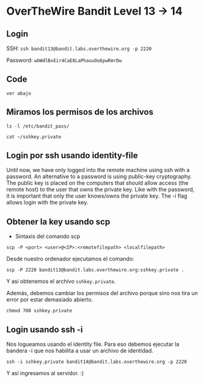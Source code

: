 # OverTheWire Bandit Level 13 -> 14

## Login 

SSH: ```ssh bandit13@bandit.labs.overthewire.org -p 2220```

Password: ```wbWdlBxEir4CaE8LaPhauuOo6pwRmrDw```

## Code


``` 
ver abajo

```

## Miramos los permisos de los archivos

```
ls -l /etc/bandit_pass/

cat ~/sshkey.private 
```


## Login por ssh usando identity-file

Until now, we have only logged into the remote machine using ssh with a password. An alternative to a password is using public-key cryptography. The public key is placed on the computers that should allow access (the remote host) to the user that owns the private key. Like with the password, it is important that only the user knows/owns the private key. The -i flag allows login with the private key.

## Obtener la key usando scp

* Sintaxis del comando scp

``` 
scp -P <port> <user>@<IP>:<remotefilepath> <localfilepath>
```
Desde nuestro ordenador ejecutamos el comando:

``` 
scp -P 2220 bandit13@bandit.labs.overthewire.org:sshkey.private .
```

Y así obtenemos el archivo ```sshkey.private```.

Además, debemos cambiar los permisos del archivo porque sino nos tira un error por estar demasiado abierto.

```
chmod 700 sshkey.private
```

## Login usando ssh -i

Nos logueamos usando el identity file. Para eso debemos ejecutar la bandera -i que nos habilita a usar un archivo de identidad.
```
ssh -i sshkey.private bandit14@bandit.labs.overthewire.org -p 2220
```

Y así ingresamos al servidor. :)
